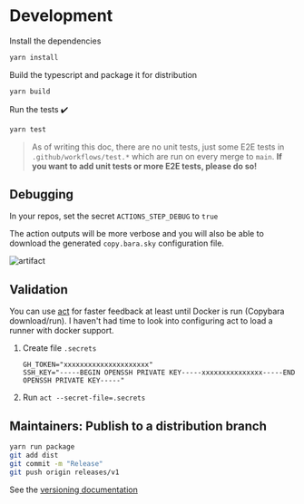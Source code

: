 # Development

Install the dependencies

```sh
yarn install
```

Build the typescript and package it for distribution

```sh
yarn build
```

Run the tests :heavy_check_mark:

```sh
yarn test
```

> As of writing this doc, there are no unit tests, just some E2E tests in `.github/workflows/test.*` which are run on every merge to `main`. **If you want to add unit tests or more E2E tests, please do so!**

## Debugging

In your repos, set the secret `ACTIONS_STEP_DEBUG` to `true`

The action outputs will be more verbose and you will also be able to download the generated `copy.bara.sky` configuration file.

![artifact](images/artifact.png)

## Validation

You can use [act](https://github.com/nektos/act) for faster feedback at least until Docker is run (Copybara download/run). I haven't had time to look into configuring act to load a runner with docker support.

1. Create file `.secrets`

   ```text
   GH_TOKEN="xxxxxxxxxxxxxxxxxxxxx"
   SSH_KEY="-----BEGIN OPENSSH PRIVATE KEY-----xxxxxxxxxxxxxxx-----END OPENSSH PRIVATE KEY-----"
   ```

2. Run `act --secret-file=.secrets`

## Maintainers: Publish to a distribution branch

```sh
yarn run package
git add dist
git commit -m "Release"
git push origin releases/v1
```

See the [versioning documentation](https://github.com/actions/toolkit/blob/master/docs/action-versioning.md)
